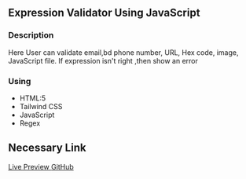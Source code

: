 ## Expression Validator Using JavaScript

### Description

Here User can validate email,bd phone number, URL, Hex code, image, JavaScript file. If expression isn't right ,then show an error

### Using

- HTML:5
- Tailwind CSS
- JavaScript
- Regex

## Necessary Link

<a href="">Live Preview </a>
<a href="">GitHub</a>
